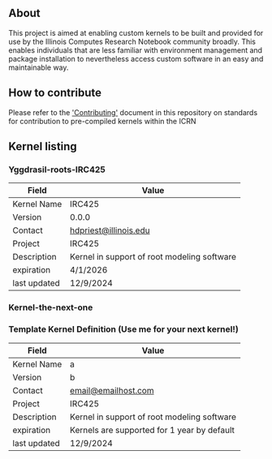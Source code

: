 ## About
This project is aimed at enabling custom kernels to be built and provided for use by the 
Illinois Computes Research Notebook community broadly. This enables individuals that are less familiar with environment 
management and package installation to nevertheless access custom software in an easy and maintainable way.

## How to contribute
Please refer to the ['Contributing'](./Contributing.md) document in this repository on standards for contribution to 
pre-compiled kernels within the ICRN


## Kernel listing

### Yggdrasil-roots-IRC425
| Field        | Value                                       |
|--------------|---------------------------------------------|
| Kernel Name  | IRC425                                      |
| Version      | 0.0.0                                       |
| Contact      | hdpriest@illinois.edu                       |
| Project      | IRC425                                      |
| Description  | Kernel in support of root modeling software |
| expiration   | 4/1/2026                                    |
| last updated | 12/9/2024                                   | 
 
### Kernel-the-next-one



### Template Kernel Definition (Use me for your next kernel!)
| Field        | Value                                       |
|--------------|---------------------------------------------|
| Kernel Name  | a                                           |
| Version      | b                                           |
| Contact      | email@emailhost.com                         |
| Project      | IRC425                                      |
| Description  | Kernel in support of root modeling software |
| expiration   | Kernels are supported for 1 year by default |
| last updated | 12/9/2024                                   |